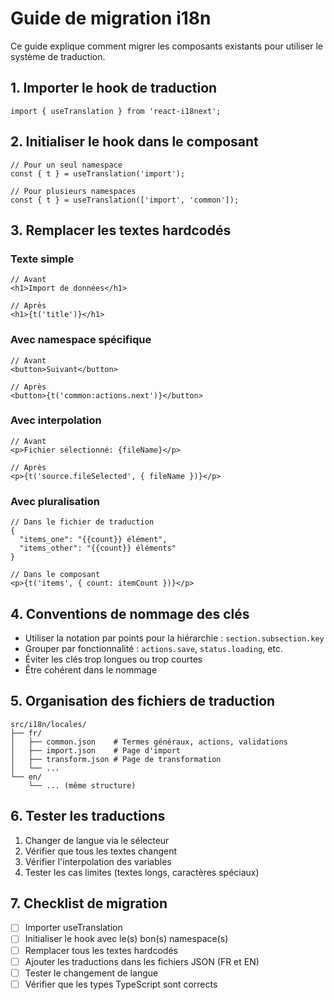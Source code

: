 # Guide de migration i18n

Ce guide explique comment migrer les composants existants pour utiliser le système de traduction.

## 1. Importer le hook de traduction

```tsx
import { useTranslation } from 'react-i18next';
```

## 2. Initialiser le hook dans le composant

```tsx
// Pour un seul namespace
const { t } = useTranslation('import');

// Pour plusieurs namespaces
const { t } = useTranslation(['import', 'common']);
```

## 3. Remplacer les textes hardcodés

### Texte simple
```tsx
// Avant
<h1>Import de données</h1>

// Après
<h1>{t('title')}</h1>
```

### Avec namespace spécifique
```tsx
// Avant
<button>Suivant</button>

// Après
<button>{t('common:actions.next')}</button>
```

### Avec interpolation
```tsx
// Avant
<p>Fichier sélectionné: {fileName}</p>

// Après
<p>{t('source.fileSelected', { fileName })}</p>
```

### Avec pluralisation
```tsx
// Dans le fichier de traduction
{
  "items_one": "{{count}} élément",
  "items_other": "{{count}} éléments"
}

// Dans le composant
<p>{t('items', { count: itemCount })}</p>
```

## 4. Conventions de nommage des clés

- Utiliser la notation par points pour la hiérarchie : `section.subsection.key`
- Grouper par fonctionnalité : `actions.save`, `status.loading`, etc.
- Éviter les clés trop longues ou trop courtes
- Être cohérent dans le nommage

## 5. Organisation des fichiers de traduction

```
src/i18n/locales/
├── fr/
│   ├── common.json    # Termes généraux, actions, validations
│   ├── import.json    # Page d'import
│   ├── transform.json # Page de transformation
│   └── ...
└── en/
    └── ... (même structure)
```

## 6. Tester les traductions

1. Changer de langue via le sélecteur
2. Vérifier que tous les textes changent
3. Vérifier l'interpolation des variables
4. Tester les cas limites (textes longs, caractères spéciaux)

## 7. Checklist de migration

- [ ] Importer useTranslation
- [ ] Initialiser le hook avec le(s) bon(s) namespace(s)
- [ ] Remplacer tous les textes hardcodés
- [ ] Ajouter les traductions dans les fichiers JSON (FR et EN)
- [ ] Tester le changement de langue
- [ ] Vérifier que les types TypeScript sont corrects

